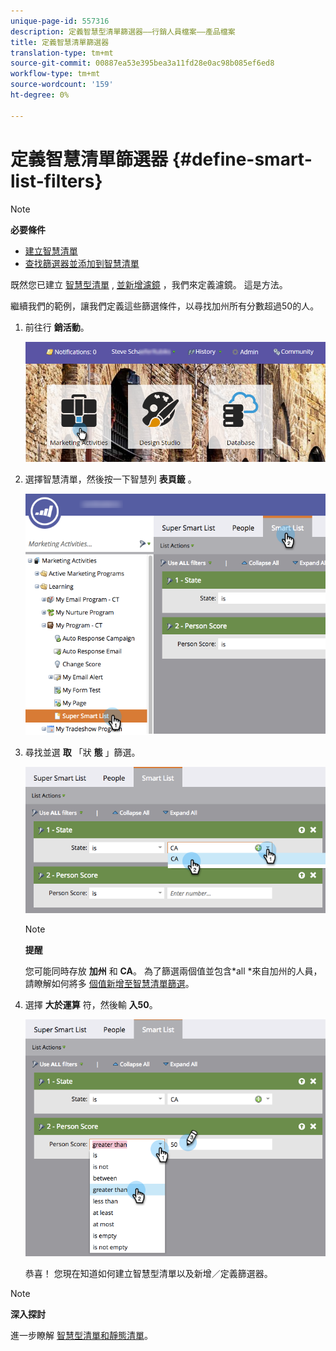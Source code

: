 ```yaml
---
unique-page-id: 557316
description: 定義智慧型清單篩選器——行銷人員檔案——產品檔案
title: 定義智慧清單篩選器
translation-type: tm+mt
source-git-commit: 00887ea53e395bea3a11fd28e0ac98b085ef6ed8
workflow-type: tm+mt
source-wordcount: '159'
ht-degree: 0%

---
```



# 定義智慧清單篩選器 {#define-smart-list-filters}

>[!NOTE]
>
>**必要條件**
>
>* [建立智慧清單](create-a-smart-list.md)
>* [查找篩選器並添加到智慧清單](find-and-add-filters-to-a-smart-list.md)

>



既然您已建立 [智慧型清單](create-a-smart-list.md) , [並新增濾鏡](find-and-add-filters-to-a-smart-list.md) ，我們來定義濾鏡。 這是方法。

繼續我們的範例，讓我們定義這些篩選條件，以尋找加州所有分數超過50的人。

1. 前往行 **銷活動**。

   ![](assets/login-marketing-activities-1.png)

1. 選擇智慧清單，然後按一下智慧列 **表頁籤** 。

   ![](assets/smarlist-choosefilters.png)

1. 尋找並選 **取** 「狀 **態** 」篩選。

   ![](assets/smartlistdefinefilters.png)

   >[!NOTE]
   >
   >**提醒**
   >
   >
   >您可能同時存放 **加州** 和 **CA**。 為了篩選兩個值並包含*all *來自加州的人員，請瞭解如何將多 [個值新增至智慧清單篩選](../../../../product-docs/core-marketo-concepts/smart-lists-and-static-lists/using-smart-lists/add-multiple-values-to-a-smart-list-filter.md)。

1. 選擇 **大於運算** 符，然後輸 **入50**。

   ![](assets/smartlistfilter-personscore.png)

   恭喜！ 您現在知道如何建立智慧型清單以及新增／定義篩選器。

>[!NOTE]
>
>**深入探討**
>
>進一步瞭解 [智慧型清單和靜態清單](http://docs.marketo.com/display/docs/smart+lists+and+static+lists)。

